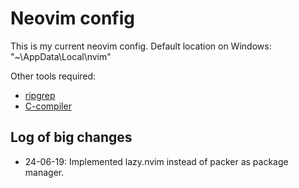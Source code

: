 # Neovim config

This is my current neovim config.
Default location on Windows: "~\AppData\Local\nvim\"

Other tools required:
- [ripgrep](https://github.com/BurntSushi/ripgrep?tab=readme-ov-file#installation)
- [C-compiler](https://github.com/skeeto/w64devkit)

## Log of big changes
- 24-06-19: Implemented lazy.nvim instead of packer as package manager.
